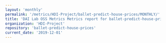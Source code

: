 ```yaml
---
layout: 'monthly'
permalink: '/metrics/HDI-Project/ballet-predict-house-prices/MONTHLY/'
title: 'DAI Lab OSS Metrics Metrics report for ballet-predict-house-prices | MONTHLY-REPORT-2019-12-01'
organization: 'HDI-Project'
repository: 'ballet-predict-house-prices'
current_date: '2019-12-01'
---
```

